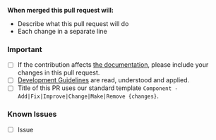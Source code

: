 **When merged this pull request will:**
- Describe what this pull request will do
- Each change in a separate line

### Important
- [ ] If the contribution affects [the documentation](https://github.com/DartsArmaMods/AimForTheBushes/tree/main/docs), please include your changes in this pull request.
- [ ] [Development Guidelines](https://github.com/DartsArmaMods/AimForTheBushes/tree/main/.github/CONTRIBUTING.md) are read, understood and applied.
- [ ] Title of this PR uses our standard template `Component - Add|Fix|Improve|Change|Make|Remove {changes}`.

<!-- Known issues that need to be addressed -->
### Known Issues
- [ ] Issue